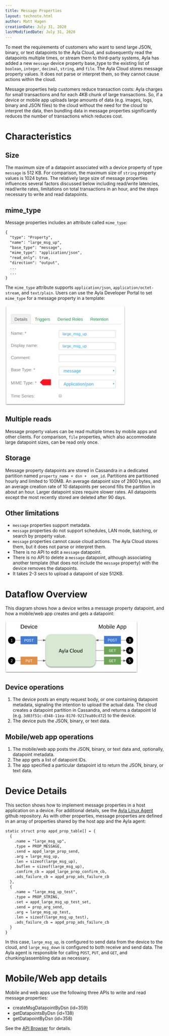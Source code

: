 ```yaml
---
title: Message Properties
layout: technote.html
author: Matt Hagen
creationDate: July 31, 2020
lastModifiedDate: July 31, 2020
---
```


To meet the requirements of customers who want to send large JSON, binary, or text datapoints to the Ayla Cloud, and subsequently read the datapoints multiple times, or stream them to third-party systems, Ayla has added a new `message` device property base_type to the existing list of `boolean`, `integer`, `decimal`, `string`, and `file`. The Ayla Cloud stores message property values. It does not parse or interpret them, so they cannot cause actions within the cloud.

Message properties help customers reduce transaction costs: Ayla charges for small transactions and for each 4KB chunk of large transactions. So, if a device or mobile app uploads large amounts of data (e.g. images, logs, binary and JSON files) to the cloud without the need for the cloud to interpret the data, then bundling data in message properties significantly reduces the number of transactions which reduces cost.

# Characteristics

## Size

The maximum size of a datapoint associated with a device property of type `message` is 512 KB. For comparison, the maximum size of `string` property values is 1024 bytes. The relatively large size of message properties influences several factors discussed below including read/write latencies, read/write rates, limitations on total transactions in an hour, and the steps necessary to write and read datapoints.

## mime_type

Message properties includes an attribute called `mime_type`:

```
{
  "type": "Property",
  "name": "large_msg_up",
  "base_type": "message",
  "mime_type": "application/json",
  "read_only": true,
  "direction": "output",
  ...
  ...
}
```

The `mime_type` attribute supports `application/json`, `application/octet-stream`, and `text/plain`. Users can use the Ayla Developer Portal to set `mime_type` for a message property in a template:

<div><img src="set-mime-type.png" width="380" height="315"></div>

## Multiple reads

Message property values can be read multiple times by mobile apps and other clients. For comparison, `file` properties, which also accommodate large datapoint sizes, can be read only once.

## Storage

Message property datapoints are stored in Cassandra in a dedicated partition named `property_name + dsn +  oem_id`. Partitions are partitioned hourly and limited to 100MB. An average datapoint size of 2800 bytes, and an average creation rate of 10 datapoints per second fills the partition in about an hour. Larger datapoint sizes require slower rates. All datapoints except the most recently stored are deleted after 90 days. 

## Other limitations

* `message` properties support metadata.
* `message` properties do not support schedules, LAN mode, batching, or search by property value.
* `message` properties cannot cause cloud actions. The Ayla Cloud stores them, but it does not parse or interpret them.
* There is no API to edit a `message` datapoint.
* There is no API to delete a `message` datapoint, although associating another template (that does not include the `message` property) with the device removes the datapoints.
* It takes 2-3 secs to upload a datapoint of size 512KB. 

# Dataflow Overview

This diagram shows how a device writes a message property datapoint, and how a mobile/web app creates and gets a datapoint:

<div><img src="device-cloud-app.png" width="420" height="165"></div>

## Device operations

1. The device posts an empty request body, or one containing datapoint metadata, signaling the intention to upload the actual data. The cloud creates a datapoint partition in Cassandra, and returns a datapoint Id (e.g. `3d03f51c-d348-11ea-8170-9217ea80cd72`) to the device.
1. The device puts the JSON, binary, or text data.

## Mobile/web app operations

1. The mobile/web app posts the JSON, binary, or text data and, optionally, datapoint metadata.
1. The app gets a list of datapoint IDs. 
1. The app specified a particular datapoint id to return the JSON, binary, or text data.

# Device Details

This section shows how to implement message properties in a host application on a device. For additional details, see the [Ayla Linux Agent](https://github.com/AylaNetworks/device_linux_public) github repository. As with other properties, message properties are defined in an array of properties shared by the host app and the Ayla agent:

```
static struct prop appd_prop_table[] = {
  {
    .name = "large_msg_up",
    .type = PROP_MESSAGE,
    .send = appd_large_prop_send,
    .arg = large_msg_up,
    .len = sizeof(large_msg_up),
    .buflen = sizeof(large_msg_up),
    .confirm_cb = appd_large_prop_confirm_cb,
    .ads_failure_cb = appd_prop_ads_failure_cb
  },
  {
    .name = "large_msg_up_test",
    .type = PROP_STRING,
    .set = appd_large_msg_up_test_set,
    .send = prop_arg_send,
    .arg = large_msg_up_test,
    .len = sizeof(large_msg_up_test),
    .ads_failure_cb = appd_prop_ads_failure_cb
  }
}
```

In this case, `large_msg_up`, is configured to send data from the device to the cloud, and `large_msg_down` is configured to both receive and send data. The Ayla agent is responsible for calling `POST`, `PUT`, and `GET`, and chunking/assembling data as necessary.

# Mobile/Web app details

Mobile and web apps use the following three APIs to write and read message properties:

* createMsgDatapointByDsn (id=359)
* getDatapointsByDsn (id=138)
* getDatapointByDsn (id=358)

See the [API Browser](https://docs.aylanetworks.com/cloud-services/api-browser/) for details. 

